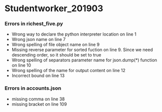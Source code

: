 # Studentworker_201903 #

### Errors in richest_five.py ###
* Wrong way to declare the python interpreter location on line 1
* Wrong json name on line 7   
* Wrong spelling of file object name on line 9
* Missing reverse parameter for sorted fuction on line 9. Since we need descending order, so it should be set to true
* Wrong spelling of separators parameter name for json.dump(*) function on line 10
* Wrong spelling of the name for output content on line 12
* Incorrect bound on line 13
### Errors in accounts.json ###

* missing comma on line 38 
* missing bracket on line 109 
